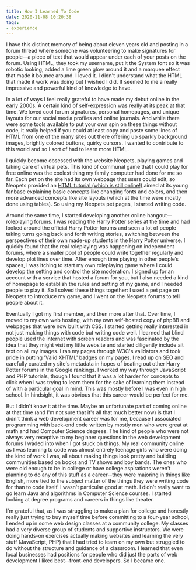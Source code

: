 ```yaml
---
title: How I Learned To Code
date: 2020-11-08 10:20:38
tags: 
- experience
---
```


I have this distinct memory of being about eleven years old and posting in a forum thread where someone was volunteering to make signatures for people—a piece of text that would appear under each of your posts on the forum. Using HTML, they took my username, put it the System font so it was robotic looking, added a lime green glow around it and a marquee effect that made it bounce around. I loved it. I didn't understand what the HTML that made it work was doing but I wished I did. It seemed to me a really impressive and powerful kind of knowledge to have.

In a lot of ways I feel really grateful to have made my debut online in the early 2000s. A certain kind of self-expression was really at its peak at that time. We loved cool forum signatures, personal homepages, and unique layouts for our social media profiles and online journals. And while there were some tools available to put your own spin on these things without code, it really helped if you could at least copy and paste some lines of HTML from one of the many sites out there offering up sparkly background images, brightly colored buttons, quirky cursors. I wanted to contribute to this world and so I sort of had to learn more HTML.

I quickly become obsessed with the website Neopets, playing games and taking care of virtual pets. This kind of communal game that I could play for free online was the coolest thing my family computer had done for me so far. Each pet on the site had its own webpage that users could edit, so Neopets provided an [HTML tutorial (which is still online!)](http://www.neopets.com/help/html1.phtml) aimed at its young fanbase explaining basic concepts like changing fonts and colors, and then more advanced concepts like site layouts (which at the time were mostly done using tables). So using my Neopets pet pages, I started writing code.

Around the same time, I started developing another online hangout—roleplaying forums. I was reading the Harry Potter series at the time and had looked around the official Harry Potter forums and seen a lot of people taking turns going back and forth writing stories, switching between the perspectives of their own made-up students in the Harry Potter universe. I quickly found that the real roleplaying was happening on independent forums, where a smaller pool of people could write together regularly and develop plot lines over time. After enough time playing in other people’s spaces, I was itching to start my own roleplaying game where I could develop the setting and control the site moderation. I signed up for an account with a service that hosted a forum for you, but I also needed a kind of homepage to establish the rules and setting of my game, and I needed people to play it. So I solved these things together: I used a pet page on Neopets to introduce my game, and I went on the Neopets forums to tell people about it.

Eventually I got my first member, and then more after that. Over time, I moved to my own web hosting, with my own self-hosted copy of phpBB and webpages that were now built with CSS. I started getting really interested in not just making things with code but writing code well. I learned that blind people used the internet with screen readers and was fascinated by the idea that they might visit my little website and started diligently include alt text on all my images. I ran my pages through W3C's validators and took pride in putting 'Valid XHTML' badges on my pages. I read up on SEO and carefully curated my site's metadata in hopes of beating out other Harry Potter forums in the Google rankings. I worked my way through JavaScript and PHP tutorials, though I found that it was a lot harder for concepts to click when I was trying to learn them for the sake of learning them instead of with a particular goal in mind. This was mostly before I was even in high school. In hindsight, it was obvious that this career would be perfect for me.

But I didn't know it at the time. Maybe an unfortunate part of coming online at that time (and I'm not sure that it's all that much better now) is that I didn't think a web development career was for me, because I associated programming with back-end code written by mostly men who were great at math and had Computer Science degrees. The kind of people who were not always very receptive to my beginner questions in the web development forums I waded into when I got stuck on things. My real community online as I was learning to code was almost entirely teenage girls who were doing the kind of work I was, all about making things look pretty and building communities based on books and TV shows and boy bands. The ones who were old enough to be in college or have college aspirations weren't planning to do any of this stuff as a career--they were majoring in things like English, more tied to the subject matter of the things they were writing code for than to code itself. I wasn't particular good at math. I didn't really want to go learn Java and algorithms in Computer Science courses. I started looking at degree programs and careers in things like theater.

I'm grateful that, as I was struggling to make a plan for college and honestly really just trying to buy myself time before committing to a four-year school, I ended up in some web design classes at a community college. My classes had a very diverse group of students and supportive instructors. We were doing hands-on exercises actually making websites and learning the very stuff (JavaScript, PHP) that I had tried to learn on my own but struggled to do without the structure and guidance of a classroom. I learned that even local businesses had positions for people who did just the parts of web development I liked best--front-end developers. So I became one.